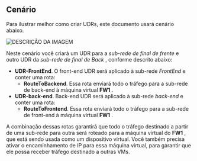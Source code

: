 ## <a name="scenario"></a>Cenário

Para ilustrar melhor como criar UDRs, este documento usará cenário abaixo.

![DESCRIÇÃO DA IMAGEM](./media/virtual-network-create-udr-scenario-include/figure1.png)

Neste cenário você criará um UDR para a *sub-rede de final de frente* e outro UDR da *sub-rede de final de Back* , conforme descrito abaixo: 

- **UDR-FrontEnd**. O front-end UDR será aplicado à sub-rede *FrontEnd* e conter uma rota:  
    - **RouteToBackend**. Essa rota enviará todo o tráfego para a sub-rede de back-end à máquina virtual **FW1** .
- **UDR-back-end**. Back-end UDR será aplicado à sub-rede *back-end* e conter uma rota: 
    - **RouteToFrontend**. Essa rota enviará todo o tráfego para a sub-rede de front-end à máquina virtual **FW1** .

A combinação dessas rotas garantirá que todo o tráfego destinado a partir de uma sub-rede para outra será roteado para a máquina virtual do **FW1** , que está sendo usada como um dispositivo virtual. Você também precisa ativar o encaminhamento de IP para essa máquina virtual, para garantir que ele possa receber tráfego destinado a outras VMs.
